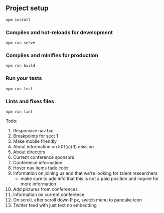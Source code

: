 ## Project setup
```
npm install
```

### Compiles and hot-reloads for development
```
npm run serve
```

### Compiles and minifies for production
```
npm run build
```

### Run your tests
```
npm run test
```

### Lints and fixes files
```
npm run lint
```

Todo:
1. Responsive nav bar
2. Breakpoints for sect 1
3. Make mobile friendly
4. About information on 501(c)(3) mission
5. About directors
6. Current conference sponsors
7. Conference information
8. Hover nav items fade color
9. Information on joining us and that we're looking for talent researchers
	- make sure to add info that this is not a paid position and inquire for more information
10. Add pictures from conferences
11. Information on current conference
12. On scroll, after scroll down P px, switch menu to pancake icon
13. Twitter feed with just text no embedding
